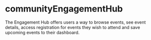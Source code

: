 # communityEngagementHub
The Engagement Hub offers users a way to browse events, see event details, access registration for events they wish to attend and save upcoming events to their dashboard.
